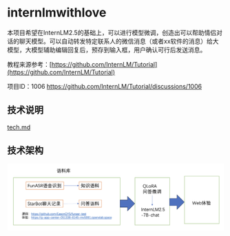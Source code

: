 # internlmwithlove
本项目希望在InternLM2.5的基础上，可以进行模型微调，创造出可以帮助情侣对话的聊天模型。可以自动转发特定联系人的微信消息（或者xx软件的消息）给大模型，大模型辅助编辑回复后，预存到输入框，用户确认可行后发送消息。

教程来源参考：[https://github.com/InternLM/Tutorial](https://github.com/InternLM/Tutorial)

项目ID：1006 https://github.com/InternLM/Tutorial/discussions/1006

## 技术说明
[tech.md](tech.md)

## 技术架构

![](技术架构图.png)
